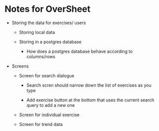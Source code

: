 # Notes for OverSheet

* Storing the data for exercises/ users
    * Storing local data

    * Storing in a postgres database
        * How does a postgres database behave according to columns/rows

* Screens
    * Screen for search dialogue
        * Search scren should narrow down the list of exercises as you type

        * Add exercise button at the bottom that uses the current search query to add a new one

    * Screen for individual exercise

    * Screen for trend data